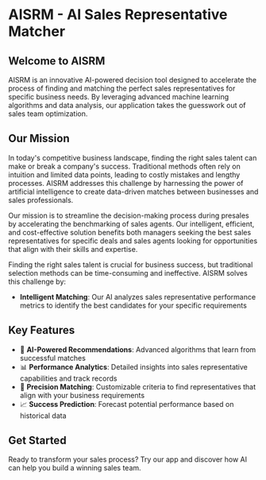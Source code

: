 # AISRM - AI Sales Representative Matcher

## Welcome to AISRM

AISRM is an innovative AI-powered decision tool designed to accelerate the process of finding and matching the perfect sales representatives for specific business needs. By leveraging advanced machine learning algorithms and data analysis, our application takes the guesswork out of sales team optimization.

## Our Mission

In today's competitive business landscape, finding the right sales talent can make or break a company's success. Traditional methods often rely on intuition and limited data points, leading to costly mistakes and lengthy processes. AISRM addresses this challenge by harnessing the power of artificial intelligence to create data-driven matches between businesses and sales professionals.

Our mission is to streamline the decision-making process during presales by accelerating the benchmarking of sales agents. Our intelligent, efficient, and cost-effective solution benefits both managers seeking the best sales representatives for specific deals and sales agents looking for opportunities that align with their skills and expertise.

Finding the right sales talent is crucial for business success, but traditional selection methods can be time-consuming and ineffective. AISRM solves this challenge by:

- **Intelligent Matching**: Our AI analyzes sales representative performance metrics to identify the best candidates for your specific requirements

## Key Features

- 🤖 **AI-Powered Recommendations**: Advanced algorithms that learn from successful matches
- 📊 **Performance Analytics**: Detailed insights into sales representative capabilities and track records
- 🎯 **Precision Matching**: Customizable criteria to find representatives that align with your business requirements
- 📈 **Success Prediction**: Forecast potential performance based on historical data

## Get Started

Ready to transform your sales process? Try our app and discover how AI can help you build a winning sales team.